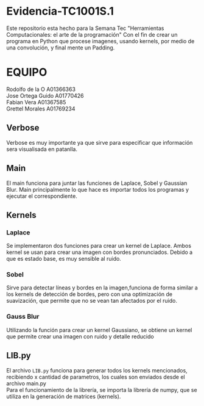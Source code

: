 # Evidencia-TC1001S.1 

Este repositorio esta hecho para la Semana Tec "Herramientas Computacionales: el arte de la programación" 
Con el fin de crear  un programa  en Python que procese imagenes, usando kernels, por medio de una convolución, y final mente un Padding.

# EQUIPO
Rodolfo de la O A01366363   </br>
Jose Ortega Guido A01770426 </br>
Fabian Vera       A01367585 </br>
Grettel Morales   A01769234 </br>


## Verbose

Verbose es muy importante ya que sirve para especificar que  información sera visualisada en patanlla. </br>

## Main 

El main funciona para juntar  las funciones de Laplace, Sobel y Gaussian Blur. Main principalmente lo que hace es importar todos los programas y ejecutar el correspondiente.


## Kernels 

### Laplace
Se implementaron dos funciones para crear un kernel de Laplace. Ambos kernel se usan para crear una imagen con bordes pronunciados. Debido a que es estado base, es muy sensible al ruido.

### Sobel
Sirve para detectar líneas y bordes en la imagen,funciona de forma similar a los kernels de detección de bordes, pero con una optimización de suavización, que permite que no se vean tan afectados por el ruido.

### Gauss Blur
Utilizando la función para crear un kernel Gaussiano, se obtiene un kernel que permite crear una imagen con ruido y detalle reducido

## LIB.py
El archivo `LIB.py`  funciona para generar todos los kernels mencionados, recibiendo x cantidad de parametros, los cuales son enviados desde el archivo main.py  </br>
Para el funcionamiento de la librería, se importa la librería de numpy, que se utiliza en la generación de matrices (kernels). </br>
